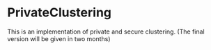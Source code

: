 # PrivateClustering
This is an implementation of private and secure clustering. (The final version will be given in two months)
